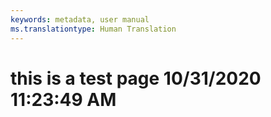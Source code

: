 ```yaml
---
keywords: metadata, user manual
ms.translationtype: Human Translation
---
```

# this is a test page 10/31/2020 11:23:49 AM